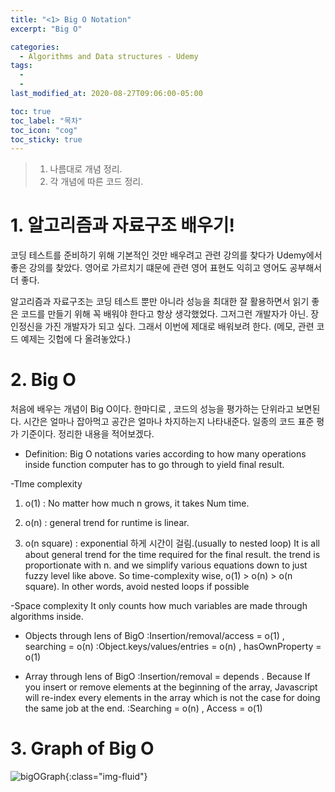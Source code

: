 ```yaml
---
title: "<1> Big O Notation"
excerpt: "Big O"

categories:
  - Algorithms and Data structures - Udemy
tags:
  -
  -
last_modified_at: 2020-08-27T09:06:00-05:00

toc: true
toc_label: "목차"
toc_icon: "cog"
toc_sticky: true
---
```


> 1. 나름대로 개념 정리.
> 2. 각 개념에 따른 코드 정리.

# 1. 알고리즘과 자료구조 배우기!

코딩 테스트를 준비하기 위해 기본적인 것만 배우려고 관련 강의를 찾다가 Udemy에서 좋은 강의를 찾았다. 영어로 가르치기 떄문에 관련 영어 표현도 익히고 영어도 공부해서 더 좋다.

알고리즘과 자료구조는 코딩 테스트 뿐만 아니라 성능을 최대한 잘 활용하면서 읽기 좋은 코드를 만들기 위해 꼭 배워야 한다고 항상 생각했었다. 그저그런 개발자가 아닌. 장인정신을 가진 개발자가 되고 싶다. 그래서 이번에 제대로 배워보려 한다.
(메모, 관련 코드 예제는 깃헙에 다 올려놓았다.)

# 2. Big O

처음에 배우는 개념이 Big O이다. 한마디로 , 코드의 성능을 평가하는 단위라고 보면된다. 시간은 얼마나 잡아먹고 공간은 얼마나 차지하는지 나타내준다. 일종의 코드 표준 평가 기준이다. 정리한 내용을 적어보겠다.

- Definition: Big O notations varies according to how many operations inside function computer has to go through to yield final result.

-TIme complexity

1. o(1) : No matter how much n grows, it takes Num time.

2. o(n) : general trend for runtime is linear.

3. o(n square) : exponential 하게 시간이 걸림.(usually to nested loop)
   It is all about general trend for the time required for the final result. the trend is proportionate with n. and we simplify various equations down to just fuzzy level like above.
   So time-complexity wise, o(1) > o(n) > o(n square). In other words, avoid nested loops if possible

-Space complexity
It only counts how much variables are made through algorithms inside.

- Objects through lens of BigO
  :Insertion/removal/access = o(1) , searching = o(n)
  :Object.keys/values/entries = o(n) , hasOwnProperty = o(1)

- Array through lens of BigO
  :Insertion/removal = depends . Because If you insert or remove elements at the beginning of the array, Javascript will re-index every elements in the array which is not the case for doing the same job at the end.
  :Searching = o(n) , Access = o(1)

# 3. Graph of Big O

![bigOGraph](https://yeonghunko.github.io/assets/img/algorithms_Udemy/bigOGraph.png){:class="img-fluid"}
